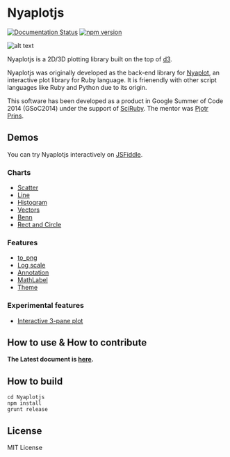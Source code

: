 Nyaplotjs
=======

[![Documentation Status](https://readthedocs.org/projects/nyaplotjs/badge/?version=latest)](http://nyaplotjs.readthedocs.org/en/latest/?badge=latest)
[![npm version](https://badge.fury.io/js/nyaplot.svg)](https://badge.fury.io/js/nyaplot)

![alt text](https://dl.dropboxusercontent.com/u/47978121/gsoc/nya_top.png)

Nyaplotjs is a 2D/3D plotting library built on the top of [d3](http://d3js.org/).

Nyaplotjs was originally developed as the back-end library for [Nyaplot](https://github.com/domitry/nyaplot), an interactive plot library for Ruby language.
It is frienendly with other script languages like Ruby and Python due to its origin.

This software has been developed as a product in Google Summer of Code 2014 (GSoC2014) under the support of [SciRuby](http://sciruby.com/). The mentor was [Pjotr Prins](http://thebird.nl/).

## Demos

You can try Nyaplotjs interactively on [JSFiddle](http://jsfiddle.net/domitry/z73kjsxo/).

### Charts

* [Scatter](http://www.domitry.com/nyaplot/scatter.html)
* [Line](http://www.domitry.com/nyaplot/line.html)
* [Histogram](http://www.domitry.com/nyaplot/histogram.html)
* [Vectors](http://www.domitry.com/nyaplot/vectors.html)
* [Benn](http://www.domitry.com/nyaplot/benn.html)
* [Rect and Circle](http://www.domitry.com/nyaplot/rect_circle.html)

### Features

* [to_png](https://www.domitry.com/nyaplot/to_png.html)
* [Log scale](https://www.domitry.com/nyaplot/scale.html)
* [Annotation](http://www.domitry.com/nyaplot/annotation.html)
* [MathLabel](http://www.domitry.com/nyaplot/mathlabel.html)
* [Theme](http://www.domitry.com/nyaplot/theme.html)

### Experimental features

* [Interactive 3-pane plot](http://www.domitry.com/gsoc/multi_pane2.html)

## How to use & How to contribute

**The Latest document is [here](http://nyaplotjs.readthedocs.org/en/latest/?badge=latest).**

## How to build
```shell
cd Nyaplotjs
npm install
grunt release
```

## License
MIT License
